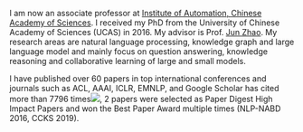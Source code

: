 

I am now an associate professor at <a href="http://www.ia.ac.cn/"> Institute of Automation, Chinese Academy of Sciences</a>. I received my PhD from the University of Chinese Academy of Sciences (UCAS) in 2016. My advisor is Prof. <a href="http://www.nlpr.ia.ac.cn/cip/jzhao.htm">Jun Zhao</a>. My research areas are natural language processing, knowledge graph and large language model and mainly focus on question answering, knowledge reasoning and collaborative learning of large and small models.


I have published over 60 papers in top international conferences and journals such as ACL, AAAI, ICLR, EMNLP, and Google Scholar has cited more than 7796 times<a href='https://scholar.google.com/citations?user=zBPIt3QAAAAJ'><img src="https://img.shields.io/endpoint?url={{ url | url_encode }}&logo=Google%20Scholar&labelColor=f6f6f6&color=9cf&style=flat&label=引用"></a>, 2 papers were selected as Paper Digest High Impact Papers and won the Best Paper Award multiple times (NLP-NABD 2016, CCKS 2019).




